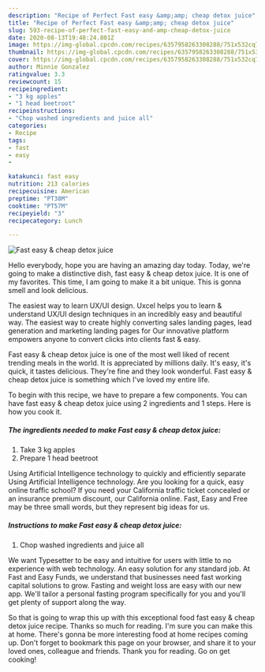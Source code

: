 ```yaml
---
description: "Recipe of Perfect Fast easy &amp;amp; cheap detox juice"
title: "Recipe of Perfect Fast easy &amp;amp; cheap detox juice"
slug: 593-recipe-of-perfect-fast-easy-and-amp-cheap-detox-juice
date: 2020-08-13T19:48:24.801Z
image: https://img-global.cpcdn.com/recipes/6357958263308288/751x532cq70/fast-easy-cheap-detox-juice-recipe-main-photo.jpg
thumbnail: https://img-global.cpcdn.com/recipes/6357958263308288/751x532cq70/fast-easy-cheap-detox-juice-recipe-main-photo.jpg
cover: https://img-global.cpcdn.com/recipes/6357958263308288/751x532cq70/fast-easy-cheap-detox-juice-recipe-main-photo.jpg
author: Minnie Gonzalez
ratingvalue: 3.3
reviewcount: 15
recipeingredient:
- "3 kg apples"
- "1 head beetroot"
recipeinstructions:
- "Chop washed ingredients and juice all"
categories:
- Recipe
tags:
- fast
- easy
- 

katakunci: fast easy  
nutrition: 213 calories
recipecuisine: American
preptime: "PT38M"
cooktime: "PT57M"
recipeyield: "3"
recipecategory: Lunch

---
```



![Fast easy &amp; cheap detox juice](https://img-global.cpcdn.com/recipes/6357958263308288/751x532cq70/fast-easy-cheap-detox-juice-recipe-main-photo.jpg)

Hello everybody, hope you are having an amazing day today. Today, we're going to make a distinctive dish, fast easy &amp; cheap detox juice. It is one of my favorites. This time, I am going to make it a bit unique. This is gonna smell and look delicious.

The easiest way to learn UX/UI design. Uxcel helps you to learn &amp; understand UX/UI design techniques in an incredibly easy and beautiful way. The easiest way to create highly converting sales landing pages, lead generation and marketing landing pages for Our innovative platform empowers anyone to convert clicks into clients fast &amp; easy.

Fast easy &amp; cheap detox juice is one of the most well liked of recent trending meals in the world. It is appreciated by millions daily. It's easy, it's quick, it tastes delicious. They're fine and they look wonderful. Fast easy &amp; cheap detox juice is something which I've loved my entire life.


To begin with this recipe, we have to prepare a few components. You can have fast easy &amp; cheap detox juice using 2 ingredients and 1 steps. Here is how you cook it.

<!--inarticleads1-->

##### The ingredients needed to make Fast easy &amp; cheap detox juice:

1. Take 3 kg apples
1. Prepare 1 head beetroot


Using Artificial Intelligence technology to quickly and efficiently separate Using Artificial Intelligence technology. Are you looking for a quick, easy online traffic school? If you need your California traffic ticket concealed or an insurance premium discount, our California online. Fast, Easy and Free may be three small words, but they represent big ideas for us. 

<!--inarticleads2-->

##### Instructions to make Fast easy &amp; cheap detox juice:

1. Chop washed ingredients and juice all


We want Typesetter to be easy and intuitive for users with little to no experience with web technology. An easy solution for any standard job. At Fast and Easy Funds, we understand that businesses need fast working capital solutions to grow. Fasting and weight loss are easy with our new app. We&#39;ll tailor a personal fasting program specifically for you and you&#39;ll get plenty of support along the way. 

So that is going to wrap this up with this exceptional food fast easy &amp; cheap detox juice recipe. Thanks so much for reading. I'm sure you can make this at home. There's gonna be more interesting food at home recipes coming up. Don't forget to bookmark this page on your browser, and share it to your loved ones, colleague and friends. Thank you for reading. Go on get cooking!
